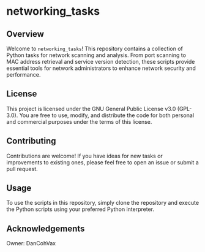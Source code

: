 # networking_tasks

## Overview
Welcome to `networking_tasks`! This repository contains a collection of Python tasks for network scanning and analysis. From port scanning to MAC address retrieval and service version detection, these scripts provide essential tools for network administrators to enhance network security and performance.

## License
This project is licensed under the GNU General Public License v3.0 (GPL-3.0). 
You are free to use, modify, and distribute the code for both personal and commercial purposes under the terms of this license.

## Contributing
Contributions are welcome! If you have ideas for new tasks or improvements to existing ones, please feel free to open an issue or submit a pull request.

## Usage
To use the scripts in this repository, simply clone the repository and execute the Python scripts using your preferred Python interpreter.

## Acknowledgements
Owner: DanCohVax
